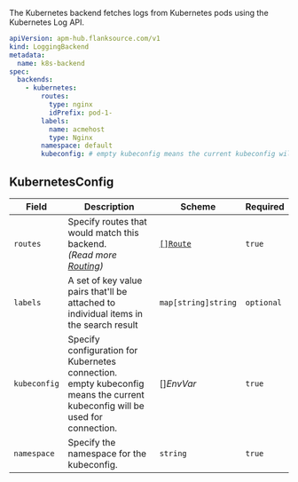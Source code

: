 The Kubernetes backend fetches logs from Kubernetes pods using the Kubernetes Log API.

```yaml
apiVersion: apm-hub.flanksource.com/v1
kind: LoggingBackend
metadata:
  name: k8s-backend
spec:
  backends:
    - kubernetes:
        routes:
          type: nginx
          idPrefix: pod-1-
        labels:
          name: acmehost
          type: Nginx
        namespace: default
        kubeconfig: # empty kubeconfig means the current kubeconfig will be used for connection.
```

## KubernetesConfig

| Field        | Description                                                                                                                    | Scheme                                           | Required   |
| ------------ | ------------------------------------------------------------------------------------------------------------------------------ | ------------------------------------------------ | ---------- |
| `routes`     | Specify routes that would match this backend.<br /> _(Read more [Routing](../concepts/routing))_                               | [`[]Route`](../concepts/routing.md#route)        | `true`     |
| `labels`     | A set of key value pairs that'll be attached to individual items in the search result                                          | `map[string]string`                              | `optional` |
| `kubeconfig` | Specify configuration for Kubernetes connection.<br>empty kubeconfig means the current kubeconfig will be used for connection. | <CommonLink to="secrets">[]_EnvVar_</CommonLink> | `true`     |
| `namespace`  | Specify the namespace for the kubeconfig.                                                                                      | `string`                                         | `true`     |
